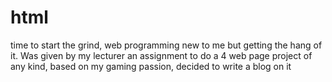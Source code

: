 # html
time to start the grind, web programming new to me but getting the hang of it.
Was given by my lecturer an assignment to do a 4 web page project of any kind, based on my gaming passion, decided to write a blog on it
